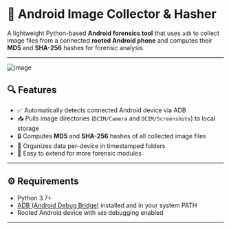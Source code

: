 # 📱 Android Image Collector & Hasher

A lightweight Python-based **Android forensics tool** that uses `adb` to collect image files from a connected **rooted Android phone** and computes their **MD5** and **SHA-256** hashes for forensic analysis.

---


![image](https://github.com/user-attachments/assets/1a182906-115f-4fe6-a4f7-c9aa1198ebcd)



## 🔍 Features

- ✅ Automatically detects connected Android device via ADB
- 📥 Pulls image directories (`DCIM/Camera` and `DCIM/Screenshots`) to local storage
- 🔒 Computes **MD5** and **SHA-256** hashes of all collected image files
- 📂 Organizes data per-device in timestamped folders
- 🐍 Easy to extend for more forensic modules

---

## ⚙️ Requirements

- Python 3.7+
- [ADB (Android Debug Bridge)](https://developer.android.com/tools/adb) installed and in your system PATH
- Rooted Android device with `adb` debugging enabled

---
